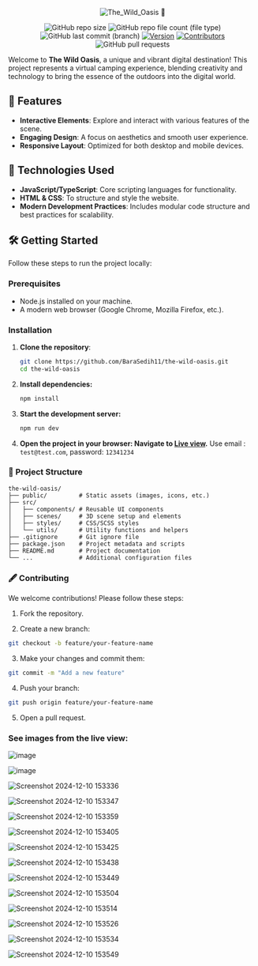 <div align="center">
   
   ![The_Wild_Oasis 🌴](https://github.com/user-attachments/assets/dff8803d-de6e-4edb-8731-665dc35dd1dd)

   ![GitHub repo size](https://img.shields.io/github/repo-size/BaraSedih11/the-wild-oasis) ![GitHub repo file count (file type)](https://img.shields.io/github/directory-file-count/BaraSedih11/the-wild-oasis) 
 ![GitHub last commit (branch)](https://img.shields.io/github/last-commit/BaraSedih11/the-wild-oasis/main)
[![Version](https://img.shields.io/badge/version-v1.0.0-blue)](https://github.com/BaraSedih/the-wild-oasis/releases/tag/v1.0.0)
[![Contributors](https://img.shields.io/github/contributors/BaraSedih11/the-wild-oasis)](https://github.com/BaraSedih11/the-wild-oasis/graphs/contributors)
![GitHub pull requests](https://img.shields.io/github/issues-pr-raw/BaraSedih11/the-wild-oasis)

</div>

Welcome to **The Wild Oasis**, a unique and vibrant digital destination! This project represents a virtual camping experience, blending creativity and technology to bring the essence of the outdoors into the digital world.

## 🌟 Features

- **Interactive Elements**: Explore and interact with various features of the scene.
- **Engaging Design**: A focus on aesthetics and smooth user experience.
- **Responsive Layout**: Optimized for both desktop and mobile devices.

## 🚀 Technologies Used

- **JavaScript/TypeScript**: Core scripting languages for functionality.
- **HTML & CSS**: To structure and style the website.
- **Modern Development Practices**: Includes modular code structure and best practices for scalability.

## 🛠️ Getting Started

Follow these steps to run the project locally:

### Prerequisites

- Node.js installed on your machine.
- A modern web browser (Google Chrome, Mozilla Firefox, etc.).

### Installation

1. **Clone the repository**:
   ```bash
   git clone https://github.com/BaraSedih11/the-wild-oasis.git
   cd the-wild-oasis
   ```

2. **Install dependencies:**
     ```bash
     npm install
     ```

3. **Start the development server:**
   ```bash
   npm run dev
   ```

4. **Open the project in your browser: Navigate to [Live view](https://the-wild-oasis-bara.netlify.app/).**
   Use email : `test@test.com`, password: `12341234`

### 📂 Project Structure
  ```plaintext
  the-wild-oasis/
  ├── public/         # Static assets (images, icons, etc.)
  ├── src/
  │   ├── components/ # Reusable UI components
  │   ├── scenes/     # 3D scene setup and elements
  │   ├── styles/     # CSS/SCSS styles
  │   └── utils/      # Utility functions and helpers
  ├── .gitignore      # Git ignore file
  ├── package.json    # Project metadata and scripts
  ├── README.md       # Project documentation
  └── ...             # Additional configuration files
  ```

### 🖋️ Contributing

We welcome contributions! Please follow these steps:

1. Fork the repository.

2. Create a new branch:
  ```bash
  git checkout -b feature/your-feature-name
  ```
3. Make your changes and commit them:
  ```bash
  git commit -m "Add a new feature"
  ```
4. Push your branch:
  ```bash
  git push origin feature/your-feature-name
  ```
5. Open a pull request.

### See images from the live view: 

![image](https://github.com/user-attachments/assets/d3cc21db-8675-49cf-83f1-101bcce55dc2)

![image](https://github.com/user-attachments/assets/14531fa1-f5e8-42fa-8924-0932ac931dc4)


![Screenshot 2024-12-10 153336](https://github.com/user-attachments/assets/514a2389-dd7b-4eff-82b0-b7cffaf0c41e)

![Screenshot 2024-12-10 153347](https://github.com/user-attachments/assets/e859354f-5c91-4e8d-8314-c164e10e245c)

![Screenshot 2024-12-10 153359](https://github.com/user-attachments/assets/544a579b-804a-45ca-bdae-e8fa20d0c248)

![Screenshot 2024-12-10 153405](https://github.com/user-attachments/assets/2eb71e37-aff0-4324-9042-b0d8cd7b1881)

![Screenshot 2024-12-10 153425](https://github.com/user-attachments/assets/692a62f8-3239-452c-ab1f-a1fd79c0000e)

![Screenshot 2024-12-10 153438](https://github.com/user-attachments/assets/edf76f15-c2b2-4377-b8e7-f55c3d5778b5)

![Screenshot 2024-12-10 153449](https://github.com/user-attachments/assets/59cce16c-a81e-4963-9afa-ce4e51f1d9d7)

![Screenshot 2024-12-10 153504](https://github.com/user-attachments/assets/bf17d36d-0837-4a7c-9f39-c76171e5a408)

![Screenshot 2024-12-10 153514](https://github.com/user-attachments/assets/00a732ee-8341-4c18-937a-788254ac6600)

![Screenshot 2024-12-10 153526](https://github.com/user-attachments/assets/c10a0eca-7fd5-4a24-b9d1-c243e8cbaa14)

![Screenshot 2024-12-10 153534](https://github.com/user-attachments/assets/bc7a3eaf-376a-4131-b2a3-2743e825dccc)

![Screenshot 2024-12-10 153549](https://github.com/user-attachments/assets/79b88b64-8ee2-4533-9567-3d211bc0be61)



